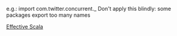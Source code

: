 e.g.: import com.twitter.concurrent._
 Don't apply this blindly: some packages export too many names

 [Effective Scala](https://twitter.github.io/effectivescala/#Control%20structures-Returns)
